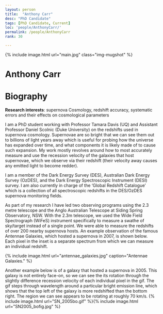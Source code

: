 ```yaml
---
layout: person
title:  "Anthony Carr"
desc: "PhD Candidate"
tags: [PhD Candidate, Current]
loc: 'people/AnthonyCarr/'
permalink: /people/AnthonyCarr
rank: 30

---
```

 
{% include image.html url="main.jpg" class="img-mugshot" %}
<div class="text-center" markdown="1">

# Anthony Carr

</div>
 
# Biography

**Research interests**: supernova Cosmology, redshift accuracy, systematic errors
    and their effects on cosmological parameters

I am a PhD student working with Professor Tamara Davis (UQ) and Assistant Professor Daniel Scolnic (Duke University) on the redshifts used in supernova cosmology. Supernovae are so bright that we can see them out to billions of light years away which is useful for probing how the universe has expanded over time, and what components it is likely made of to cause such expansion. My work mostly revolves around how to most accurately measure and use the recession velocity of the galaxies that host supernovae, which we observe via their redshift (their velocity away causes any emitted light to become redder).

I am a member of the Dark Energy Survey (DES), Australian Dark Energy Survey (OzDES), and the Dark Energy Spectroscopic Instrument (DESI) survey.
I am also currently in charge of the ‘Global Redshift Catalogue’ which is a collection of all spectroscopic redshifts in the DES/OzDES supernova monitoring fields.

As part of my research I have led two observing programs using the 2.3 metre telescope and the Anglo Australian Telescope at Siding Spring Observatory, NSW. With the 2.3m telescope, we used the Wide Field Spectrograph (WiFeS) instrument specifically  to measure a swathe of sky/target instead of a single point. We were able to measure the redshifts of over 200 nearby supernova hosts. An example observation of the famous Antennae Galaxies, which hosted a supernova in 2007, is shown below. Each pixel in the inset is a separate spectrum from which we can measure an individual redshift. 

{% include image.html url="antennae_galaxies.jpg" caption="Antennae Galaxies." %}

Another example below is of a galaxy that hosted a supernova in 2005. This galaxy is not entirely face-on, so we can see the its rotation through the slightly difference recession velocity of each individual pixel in the gif.  The gif steps through wavelength around a particular bright emission line, which shows that the top left of the galaxy is more redshifted than the bottom right. The region we can see appears to be rotating at roughly 70 km/s.
{% include image.html url="SN_2005bo.gif" %}{% include image.html url="SN2005_bofig.jpg" %}
